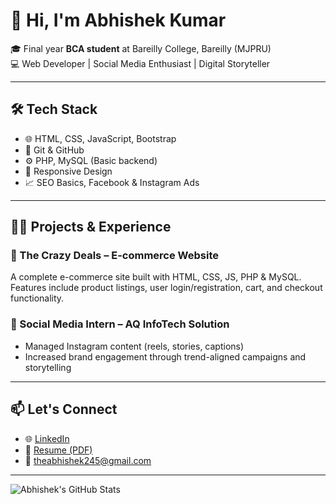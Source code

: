 # 👋 Hi, I'm Abhishek Kumar

🎓 Final year **BCA student** at Bareilly College, Bareilly (MJPRU)  
💻 Web Developer | Social Media Enthusiast | Digital Storyteller  

---

## 🛠️ Tech Stack  
- 🌐 HTML, CSS, JavaScript, Bootstrap  
- 🧰 Git & GitHub  
- ⚙️ PHP, MySQL (Basic backend)  
- 📱 Responsive Design  
- 📈 SEO Basics, Facebook & Instagram Ads

---

## 🧑‍💼 Projects & Experience  

### 🔹 The Crazy Deals – E-commerce Website  
A complete e-commerce site built with HTML, CSS, JS, PHP & MySQL. Features include product listings, user login/registration, cart, and checkout functionality.  

### 🔹 Social Media Intern – AQ InfoTech Solution  
- Managed Instagram content (reels, stories, captions)  
- Increased brand engagement through trend-aligned campaigns and storytelling  

---

## 📫 Let's Connect  
- 🌐 [LinkedIn](https://www.linkedin.com/in/the-abhishekkumar/)  
- 📄 [Resume (PDF)](https://github.com/yourusername/yourrepo/blob/main/TheAbhishek.pdf) 
- 📧 theabhishek245@gmail.com  

---

![Abhishek's GitHub Stats](https://github-readme-stats.vercel.app/api?username=the-abhishekkumar&show_icons=true&theme=tokyonight)
